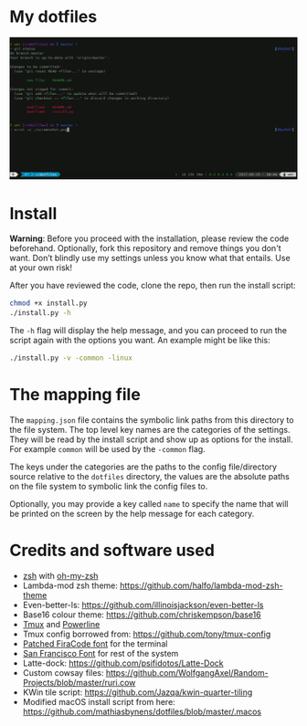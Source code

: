 # My dotfiles

![](https://github.com/MaT1g3R/dotfiles/raw/master/screenshot.png)

# Install

**Warning**: Before you proceed with the installation, please review the code 
beforehand. Optionally, fork this repository and remove things you don't want. 
Don’t blindly use my settings unless you know what that entails. 
Use at your own risk!

After you have reviewed the code, clone the repo, then run the install script:

```bash
chmod +x install.py
./install.py -h
```

The `-h` flag will display the help message, and you can proceed to run the 
script again with the options you want. An example might be like this:

```bash
./install.py -v -common -linux
```

# The mapping file
The `mapping.json` file contains the symbolic link paths from this directory
to the file system. The top level key names are the categories of the settings.
They will be read by the install script and show up as options for the install.
For example `common` will be used by the `-common` flag.


The keys under the categories are the paths to the config file/directory source
relative to the `dotfiles` directory, the values are the absolute paths on the
file system to symbolic link the config files to.

Optionally, you may provide a key called `name` to specify the name that will 
be printed on the screen by the help message for each category.

# Credits and software used

* [zsh](http://www.zsh.org/) with 
  [oh-my-zsh](https://github.com/robbyrussell/oh-my-zsh)
* Lambda-mod zsh theme: https://github.com/halfo/lambda-mod-zsh-theme
* Even-better-ls: https://github.com/illinoisjackson/even-better-ls
* Base16 colour theme: https://github.com/chriskempson/base16
* [Tmux](https://github.com/tmux/tmux) and 
  [Powerline](https://github.com/powerline/powerline)
* Tmux config borrowed from: https://github.com/tony/tmux-config
* [Patched FiraCode font](https://github.com/ryanoasis/nerd-fonts/tree/master/patched-fonts/FiraCode) 
  for the terminal
* [San Francisco Font](https://github.com/supermarin/YosemiteSanFranciscoFont) 
  for rest of the system
* Latte-dock: https://github.com/psifidotos/Latte-Dock
* Custom cowsay files: https://github.com/WolfgangAxel/Random-Projects/blob/master/ruri.cow
* KWin tile script: https://github.com/Jazqa/kwin-quarter-tiling
* Modified macOS install script from here: https://github.com/mathiasbynens/dotfiles/blob/master/.macos
